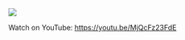 <img src="https://d26dzxoao6i3hh.cloudfront.net/items/001T2N0W0x0o001i1w0y/ezgif-3-9eb54c8381.gif">

Watch on YouTube: <a href="https://youtu.be/MjQcFz23FdE">https://youtu.be/MjQcFz23FdE</a>
